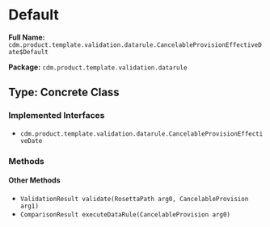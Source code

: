 # Default

**Full Name:** `cdm.product.template.validation.datarule.CancelableProvisionEffectiveDate$Default`

**Package:** `cdm.product.template.validation.datarule`

## Type: Concrete Class

### Implemented Interfaces

- `cdm.product.template.validation.datarule.CancelableProvisionEffectiveDate`

### Methods

#### Other Methods

- `ValidationResult validate(RosettaPath arg0, CancelableProvision arg1)`
- `ComparisonResult executeDataRule(CancelableProvision arg0)`

